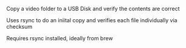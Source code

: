 Copy a video folder to a USB Disk and verify the contents are correct

Uses rsync to do an iniital copy and verifies each file individually via checksum  

Requires rsync installed, ideally from brew
